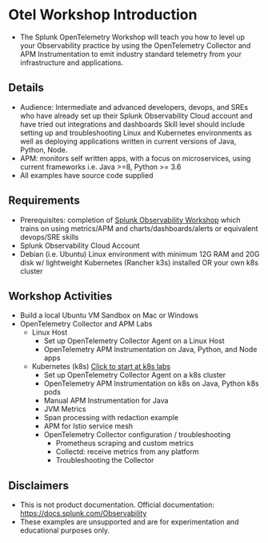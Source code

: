 # Otel Workshop Introduction  

- The Splunk OpenTelemetry Workshop will teach you how to level up your Observability practice by using the OpenTelemetry Collector and APM Instrumentation to emit industry standard telemetry from your infrastructure and applications.

## Details  

- Audience: Intermediate and advanced developers, devops, and SREs who have already set up their Splunk Observability Cloud account and have tried out integrations and dashboards Skill level should include setting up and troubleshooting Linux and Kubernetes environments as well as deploying applications written in current versions of Java, Python, Node.
- APM: monitors self written apps, with a focus on microservices, using current frameworks i.e. Java >=8, Python >= 3.6
- All examples have source code supplied

## Requirements  

- Prerequisites: completion of [Splunk Observability Workshop](https://signalfx.github.io/observability-workshop/latest/) which trains on using metrics/APM and charts/dashboards/alerts or equivalent devops/SRE skills
- Splunk Observability Cloud Account
- Debian (i.e. Ubuntu) Linux environment with minimum 12G RAM and 20G disk w/ lightweight Kubernetes (Rancher k3s) installed OR your own k8s cluster

## Workshop Activities  

- Build a local Ubuntu VM Sandbox on Mac or Windows
- OpenTelemetry Collector and APM Labs
    - Linux Host
        - Set up OpenTelemetry Collector Agent on a Linux Host
        - OpenTelemetry APM Instrumentation on Java, Python, and Node apps
    - Kubernetes (k8s) [Click to start at k8s labs](../apm/k8s)
        - Set up OpenTelemetry Collector Agent on a k8s cluster
        - OpenTelemetry APM Instrumentation on k8s on Java, Python k8s pods
        - Manual APM Instrumentation for Java
        - JVM Metrics
        - Span processing with redaction example
        - APM for Istio service mesh
        - OpenTelemetry Collector configuration / troubleshooting
          - Prometheus scraping and custom metrics
          - Collectd: receive metrics from any platform
          - Troubleshooting the Collector

## Disclaimers

- This is not product documentation. Official documentation: https://docs.splunk.com/Observability
- These examples are unsupported and are for experimentation and educational purposes only.